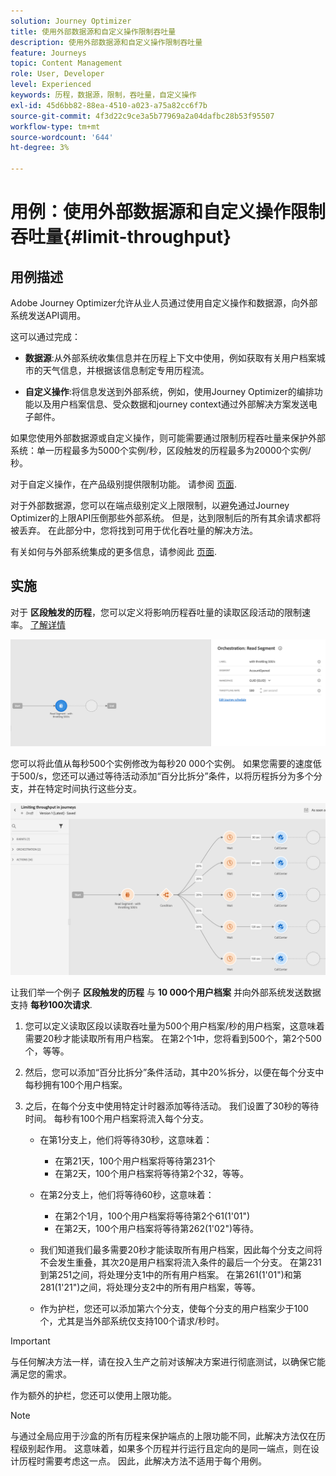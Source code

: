 ```yaml
---
solution: Journey Optimizer
title: 使用外部数据源和自定义操作限制吞吐量
description: 使用外部数据源和自定义操作限制吞吐量
feature: Journeys
topic: Content Management
role: User, Developer
level: Experienced
keywords: 历程，数据源，限制，吞吐量，自定义操作
exl-id: 45d6bb82-88ea-4510-a023-a75a82cc6f7b
source-git-commit: 4f3d22c9ce3a5b77969a2a04dafbc28b53f95507
workflow-type: tm+mt
source-wordcount: '644'
ht-degree: 3%

---
```


# 用例：使用外部数据源和自定义操作限制吞吐量{#limit-throughput}

## 用例描述

Adobe Journey Optimizer允许从业人员通过使用自定义操作和数据源，向外部系统发送API调用。

这可以通过完成：

* **数据源**:从外部系统收集信息并在历程上下文中使用，例如获取有关用户档案城市的天气信息，并根据该信息制定专用历程流。

* **自定义操作**:将信息发送到外部系统，例如，使用Journey Optimizer的编排功能以及用户档案信息、受众数据和journey context通过外部解决方案发送电子邮件。

如果您使用外部数据源或自定义操作，则可能需要通过限制历程吞吐量来保护外部系统：单一历程最多为5000个实例/秒，区段触发的历程最多为20000个实例/秒。

对于自定义操作，在产品级别提供限制功能。 请参阅 [页面](../configuration/external-systems.md#capping).

对于外部数据源，您可以在端点级别定义上限限制，以避免通过Journey Optimizer的上限API压倒那些外部系统。 但是，达到限制后的所有其余请求都将被丢弃。 在此部分中，您将找到可用于优化吞吐量的解决方法。

有关如何与外部系统集成的更多信息，请参阅此 [页面](../configuration/external-systems.md).

## 实施

对于 **区段触发的历程**，您可以定义将影响历程吞吐量的读取区段活动的限制速率。  [了解详情](../building-journeys/read-segment.md)

![](assets/limit-throughput-1.png)

您可以将此值从每秒500个实例修改为每秒20 000个实例。 如果您需要的速度低于500/s，您还可以通过等待活动添加“百分比拆分”条件，以将历程拆分为多个分支，并在特定时间执行这些分支。

![](assets/limit-throughput-2.png)

让我们举一个例子 **区段触发的历程** 与 **10 000个用户档案** 并向外部系统发送数据支持 **每秒100次请求**.

1. 您可以定义读取区段以读取吞吐量为500个用户档案/秒的用户档案，这意味着需要20秒才能读取所有用户档案。 在第2个1中，您将看到500个，第2个500个，等等。

1. 然后，您可以添加“百分比拆分”条件活动，其中20%拆分，以便在每个分支中每秒拥有100个用户档案。

1. 之后，在每个分支中使用特定计时器添加等待活动。 我们设置了30秒的等待时间。 每秒有100个用户档案将流入每个分支。

   * 在第1分支上，他们将等待30秒，这意味着：
      * 在第21天，100个用户档案将等待第231个
      * 在第2天，100个用户档案将等待第2个32，等等。
   * 在第2分支上，他们将等待60秒，这意味着：
      * 在第2个1月，100个用户档案将等待第2个61(1&#39;01&quot;)
      * 在第2天，100个用户档案将等待第262(1&#39;02&quot;)等待。
   * 我们知道我们最多需要20秒才能读取所有用户档案，因此每个分支之间将不会发生重叠，其次20是用户档案将流入条件的最后一个分支。 在第231到第251之间，将处理分支1中的所有用户档案。 在第261(1&#39;01&quot;)和第281(1&#39;21&quot;)之间，将处理分支2中的所有用户档案，等等。

   * 作为护栏，您还可以添加第六个分支，使每个分支的用户档案少于100个，尤其是当外部系统仅支持100个请求/秒时。



>[!IMPORTANT]
>
>与任何解决方法一样，请在投入生产之前对该解决方案进行彻底测试，以确保它能满足您的需求。

作为额外的护栏，您还可以使用上限功能。

>[!NOTE]
>
>与通过全局应用于沙盒的所有历程来保护端点的上限功能不同，此解决方法仅在历程级别起作用。 这意味着，如果多个历程并行运行且定向的是同一端点，则在设计历程时需要考虑这一点。 因此，此解决方法不适用于每个用例。
